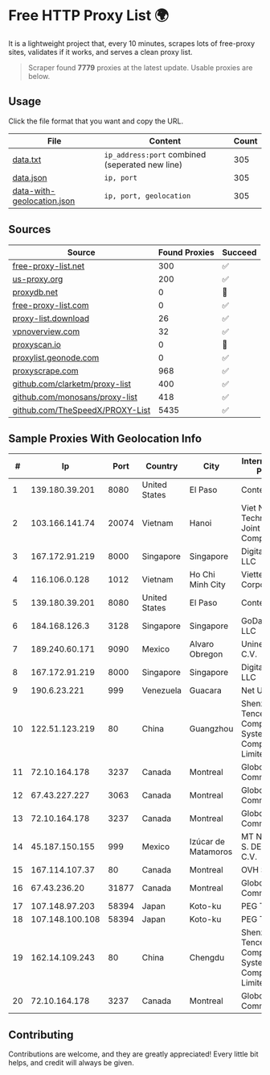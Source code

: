 
# Free HTTP Proxy List 🌍

It is a lightweight project that, every 10 minutes, scrapes lots of free-proxy sites, validates if it works, and serves a clean proxy list.


> Scraper found **7779** proxies at the latest update. Usable proxies are below.

## Usage

Click the file format that you want and copy the URL.


|File|Content|Count|
|----|-------|-----|
|[data.txt](https://raw.githubusercontent.com/themiralay/Proxy-List-World/master/data.txt)|`ip_address:port` combined (seperated new line)|305|
|[data.json](https://raw.githubusercontent.com/themiralay/Proxy-List-World/master/data.json)|`ip, port`|305|
|[data-with-geolocation.json](https://raw.githubusercontent.com/themiralay/Proxy-List-World/master/data-with-geolocation.json)|`ip, port, geolocation`|305|

## Sources

|Source|Found Proxies|Succeed|
|------|-------------|-------|
|[free-proxy-list.net](https://free-proxy-list.net)|300|✅|
|[us-proxy.org](https://www.us-proxy.org)|200|✅|
|[proxydb.net](http://proxydb.net)|0|🚫|
|[free-proxy-list.com](https://free-proxy-list.com/?page=&port=&type%5B%5D=http&type%5B%5D=https&up_time=0&search=Search)|0|✅|
|[proxy-list.download](https://www.proxy-list.download/HTTP)|26|✅|
|[vpnoverview.com](https://vpnoverview.com/privacy/anonymous-browsing/free-proxy-servers)|32|✅|
|[proxyscan.io](https://www.proxyscan.io)|0|🚫|
|[proxylist.geonode.com](https://proxylist.geonode.com/api/proxy-list?limit=300&page=1&sort_by=lastChecked&sort_type=desc&protocols=http,https)|0|✅|
|[proxyscrape.com](https://api.proxyscrape.com/v2/?request=displayproxies&protocol=http&timeout=10000&country=all&ssl=all&anonymity=all)|968|✅|
|[github.com/clarketm/proxy-list](https://raw.githubusercontent.com/clarketm/proxy-list/master/proxy-list-raw.txt)|400|✅|
|[github.com/monosans/proxy-list](https://raw.githubusercontent.com/monosans/proxy-list/main/proxies/http.txt)|418|✅|
|[github.com/TheSpeedX/PROXY-List](https://raw.githubusercontent.com/TheSpeedX/PROXY-List/master/http.txt)|5435|✅|


## Sample Proxies With Geolocation Info

|#|Ip|Port|Country|City|Internet Service Provider|
|-|--|----|-------|----|-------------------------|
|1|139.180.39.201|8080|United States|El Paso|Conterra|
|2|103.166.141.74|20074|Vietnam|Hanoi|Viet NAM Cloud Technology Joint Stock Company|
|3|167.172.91.219|8000|Singapore|Singapore|DigitalOcean, LLC|
|4|116.106.0.128|1012|Vietnam|Ho Chi Minh City|Viettel Corporation|
|5|139.180.39.201|8080|United States|El Paso|Conterra|
|6|184.168.126.3|3128|Singapore|Singapore|GoDaddy.com, LLC|
|7|189.240.60.171|9090|Mexico|Alvaro Obregon|Uninet S.A. de C.V.|
|8|167.172.91.219|8000|Singapore|Singapore|DigitalOcean, LLC|
|9|190.6.23.221|999|Venezuela|Guacara|Net Uno|
|10|122.51.123.219|80|China|Guangzhou|Shenzhen Tencent Computer Systems Company Limited|
|11|72.10.164.178|3237|Canada|Montreal|GloboTech Communications|
|12|67.43.227.227|3063|Canada|Montreal|GloboTech Communications|
|13|72.10.164.178|3237|Canada|Montreal|GloboTech Communications|
|14|45.187.150.155|999|Mexico|Izúcar de Matamoros|MT NETWORKS S. DE R.L. DE C.V.|
|15|167.114.107.37|80|Canada|Montreal|OVH SAS|
|16|67.43.236.20|31877|Canada|Montreal|GloboTech Communications|
|17|107.148.97.203|58394|Japan|Koto-ku|PEG TECH INC|
|18|107.148.100.108|58394|Japan|Koto-ku|PEG TECH INC|
|19|162.14.109.243|80|China|Chengdu|Shenzhen Tencent Computer Systems Company Limited|
|20|72.10.164.178|3237|Canada|Montreal|GloboTech Communications|



## Contributing

Contributions are welcome, and they are greatly appreciated! Every
little bit helps, and credit will always be given.

